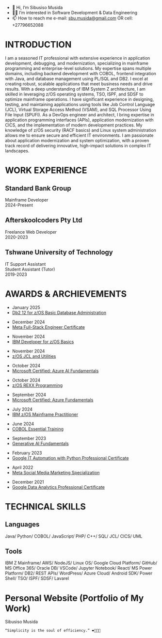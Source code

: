 - 👋 Hi, I’m Sibusiso Musida
- 👨‍💻 I’m interested in Software Development & Data Engineering
- 📫 How to reach me e-mail: sbu.musida@gmail.com OR cell: +27796652088

# INTRODUCTION
I am a seasoned IT professional with extensive experience in application development, debugging, and modernization, specializing in mainframe programming and enterprise-level solutions. My expertise spans multiple domains, including backend development with COBOL, frontend integration with Java, and database management using PL/SQL and DB2. I excel at creating robust, scalable applications that meet business needs and drive results.
With a deep understanding of IBM System Z architecture, I am skilled in leveraging z/OS operating systems, TSO, ISPF, and SDSF to optimize mainframe operations. I have significant experience in designing, testing, and maintaining applications using tools like Job Control Language (JCL), Virtual Storage Access Method (VSAM), and SQL Processor Using File Input (SPUFI).
As a DevOps engineer and architect, I bring expertise in application programming interfaces (APIs), application modernization with CICS, and the implementation of modern development practices. My knowledge of z/OS security (RACF basics) and Linux system administration allows me to ensure secure and efficient IT environments.
I am passionate about application modernization and system optimization, with a proven track record of delivering innovative, high-impact solutions in complex IT landscapes.

# WORK EXPERIENCE
## Standard Bank Group
Mainframe Developer <br>
2024-Present
## Afterskoolcoders Pty Ltd
Freelance Web Developer </br>
2020-2023
## Tshwane University of Technology
IT Support Assistant  </br>
Student Assistant (Tutor)  </br>
2019-2023 

# AWARDS & ARCHIEVEMENTS
<div class="award section second" id="achievements">
		<div class="container">
			<ul class="award-list list-flat">
				<li>January 2025</li>
				<li><a href="https://www.credly.com/badges/7d24fa04-52aa-47a2-ad17-8b2ae5c010f2/linked_in_profile" target="_blank">Db2 12 for z/OS Basic Database Administration</a></li>
			</ul>
			<ul class="award-list list-flat">
				<li>December 2024</li>
				<li><a href="https://www.credly.com/badges/ba0d3ad1-2f9e-4135-8061-13dc583a0f38/linked_in_profile" target="_blank">Meta Full-Stack Engineer Certificate</a></li>
			</ul>
			<ul class="award-list list-flat">
				<li>November 2024</li>
				<li><a href="https://www.credly.com/badges/f56d5b56-86a4-4e3a-b3bd-8a43408e393f/linked_in_profile" target="_blank">IBM Developer for z/OS Basics</a></li>
			</ul>
			<ul class="award-list list-flat">
				<li>November 2024</li>
				<li><a href="https://www.credly.com/badges/eace4f50-8d1c-4d31-ace3-728c5deaad90/linked_in_profile" target="_blank">z/OS JCL and Utilities</a></li>
			</ul>
			<ul class="award-list list-flat">
				<li>October 2024</li>
				<li><a href="https://learn.microsoft.com/api/credentials/share/en-us/MusidaSibusiso/BE914379BE8DEE83?sharingId" target="_blank">Microsoft Certified: Azure AI Fundamentals</a></li>
			</ul>
			<ul class="award-list list-flat">
				<li>October 2024</li>
				<li><a href="https://www.credly.com/badges/cfe006cd-2507-44e5-85be-33d5c8938627/linked_in_profile" target="_blank">z/OS REXX Programming</a></li>
			</ul>
			<ul class="award-list list-flat">
				<li>September 2024</li>
				<li><a href="https://learn.microsoft.com/api/credentials/share/en-us/MusidaSibusiso/7052FBF90C2549A8?sharingId" target="_blank">Microsoft Certified: Azure Fundamentals</a></li>
			</ul>
			<ul class="award-list list-flat">
				<li>July 2024</li>
				<li><a href="https://www.credly.com/badges/a004db30-fe48-4eaa-8705-56d25ffe7e86/linked_in_profile" target="_blank">IBM z/OS Mainframe Practitioner</a></li>
			</ul>
			<ul class="award-list list-flat">
				<li>June 2024</li>
				<li><a href="https://www.linkedin.com/learning/certificates/8308e0d917898b8ea00c5eb9b0594bb281506e7b9784d5d8011503d2ed2a177c" target="_blank">COBOL Essential Training</a></li>
			</ul>
			<ul class="award-list list-flat">
				<li>September 2023</li>
				<li><a href="https://www.cloudskillsboost.google/public_profiles/1284facb-3a1a-4981-9b43-90ed39f97bdc/badges/5185092" target="_blank">Generative AI Fundamentals</a></li>
			</ul>
			<ul class="award-list list-flat">
				<li>February 2023</li>
				<li><a href="https://www.coursera.org/account/accomplishments/professional-cert/M24FNNUDMY7R" target="_blank">Google IT Automation with Python Professional Certificate</a></li>
			</ul>
			<ul class="award-list list-flat">
				<li>April 2022</li>
				<li><a href="https://www.coursera.org/account/accomplishments/specialization/7P2JWZYJYYCW" target="_blank">Meta Social Media Marketing Specialization</a></li>
			</ul>
			<ul class="award-list list-flat">
				<li>December 2021</li>
				<li><a href="https://www.coursera.org/account/accomplishments/professional-cert/RCK9K8S6T7W3" target="_blank">Google Data Analytics Professional Certificate</a></li>
			</ul>
		</div>
	</div>

# TECHNICAL SKILLS
## Languages
Java/ Python/ COBOL/ JavaScript/ PHP/ C++/ SQL/ JCL/ CICS/ UML

## Tools
IBM Z Mainframe/ AWS/ NodeJS/ Linux OS/ Google Cloud Platform/ GitHub/ MS Office 365/ Oracle DB/ VSCode/ Jupyter Notebook/ React/ MS Power Platform/ DB2/ REST APIs/ WordPress/ Azure Cloud/ Android SDK/ Power Shell/ TSO/ ISPF/ SDSF/ Lavarel

# Personal Website (Portfolio of My Work)
<a href="https://sbu-musida.github.io/" target="_blank" style="text-decoration:none">Sibusiso Musida</a>


```
“Simplicity is the soul of efficiency.” ❤️‍🔥👨‍💻
```



